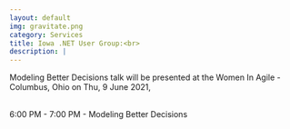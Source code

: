 ```yaml
---
layout: default
img: gravitate.png
category: Services
title: Iowa .NET User Group:<br>
description: |
---
```

  Modeling Better Decisions talk will be presented at the Women In Agile - Columbus, Ohio on Thu, 9 June 2021,<br><br>

  6:00 PM - 7:00 PM - Modeling Better Decisions